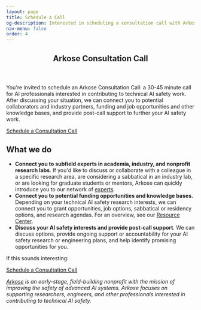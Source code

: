 ```yaml
---
layout: page
title: Schedule a Call
og-description: Interested in scheduling a consultation call with Arkose?
nav-menu: false
order: 4
---
```


<!-- Main -->
<div id="main" class="alt">

<!-- One -->
<section id="one">
	<div class="inner">
		<header class="major">
			<h1>Arkose Consultation Call</h1>
		</header>

<!-- Content -->

<p>You're invited to schedule an Arkose Consultation Call: a 30-45 minute call for AI professionals interested in contributing to technical AI safety work. After discussing your situation, we can connect you to potential collaborators and industry partners, funding and job opportunities and other knowledge bases, and provide post-call support to further your AI safety work.</p>

<a href="https://calendly.com/arkose" class="button special fit">Schedule a Consultation Call</a>
<br>

<h2> What we do</h2>

<ul>
	<li><b>Connect you to subfield experts in academia, industry, and nonprofit research labs</b>. If you'd like to discuss or collaborate with a colleague in a specific research area, are considering a sabbatical in an industry lab, or are looking for graduate students or mentors, Arkose can quickly introduce you to our network of <a href="experts">experts</a>.</li>
	<li><b>Connect you to potential funding opportunities and knowledge bases.</b> Depending on your technical AI safety research interests, we can connect you to grant opportunities, job options, sabbatical or residency options, and research agendas. For an overview, see our <a href="resources">Resource Center</a>.</li>
	<li><b>Discuss your AI safety interests and provide post-call support</b>. We can discuss options, provide ongoing support or accountability for your AI safety research or engineering plans, and help identify promising opportunities for you.</li>  
</ul>

<!-- <li><b>Connect you to resources in AI safety</b>. Are you bottlenecked in pursuing your technical AI safety research? We can point you towards funding opportunities, job opportunities, residency options, research agendas and overviews, and other information in the space (e.g. our <a href="resources">Resource Center</a>, which is periodically reviewed by an <a href="experts">advisory panel</a> of experts in the field). As a new organization focused on supporting individual researchers and engineers, we want to evolve to meet your needs.</li> --> 

<!-- Discuss your AI safety interests and provide post-call support</b>. We can discuss different models of AI development, risks, technical research, and governance strategies; we're happy to debate ideas or provide a second opinion on your personal AI safety research or engineering plans. After the call, we can provide ongoing support or accountability, as well as continue to help identify promising opportunities for you.</li> -->

<!--<li>Discuss your current plans: Whether you’re already familiar with AI safety or more recently introduced to the field, we can talk through your options and help address uncertainties you may have, and/or discuss the arguments for AI safety and introduce you to resources to help you learn more.</li>-->

<!--<li>Identify next steps and provide post-call support: During the call, we’ll help you identify next steps and make a plan for what you’d like to do next. After the call, we can provide ongoing support as you progress through your plans, and can continue to help identify promising opportunities as you explore the field.</li>
</ul>-->

<p> If this sounds interesting:</p>

<a href="https://calendly.com/arkose" class="button special fit">Schedule a Consultation Call</a>
<br>

<p><i><a href="index">Arkose</a> is an early-stage, field-building nonprofit with the mission of improving the safety of advanced AI systems. Arkose focuses on supporting researchers, engineers, and other professionals interested in contributing to technical AI safety.</i></p>

  </div>
</section>
</div>

